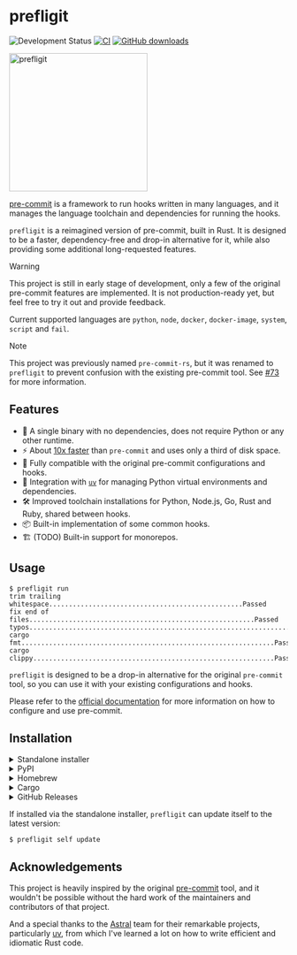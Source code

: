 # prefligit

![Development Status](https://img.shields.io/badge/Development-Early_Stage-yellowgreen)
[![CI](https://github.com/j178/prefligit/actions/workflows/ci.yml/badge.svg)](https://github.com/j178/prefligit/actions/workflows/ci.yml)
[![GitHub downloads](https://img.shields.io/github/downloads/j178/prefligit/total)](https://github.com/j178/prefligit/releases)

<img width="250" alt="prefligit" src="https://github.com/user-attachments/assets/49080cb0-f528-4aa5-acb7-5a88eb9eff4a">

[pre-commit](https://pre-commit.com/) is a framework to run hooks written in many languages, and it manages the language toolchain and dependencies for running the hooks.

`prefligit` is a reimagined version of pre-commit, built in Rust. It is designed to be a faster, dependency-free and drop-in alternative for it, while also providing some additional long-requested features.

> [!WARNING]
> This project is still in early stage of development, only a few of the original pre-commit features are implemented.
> It is not production-ready yet, but feel free to try it out and provide feedback.
>
> Current supported languages are `python`, `node`, `docker`, `docker-image`, `system`, `script` and `fail`.

> [!NOTE]
> This project was previously named `pre-commit-rs`, but it was renamed to `prefligit` to prevent confusion with the existing pre-commit tool.
> See [#73](https://github.com/j178/prefligit/issues/73) for more information.

## Features

- 🚀 A single binary with no dependencies, does not require Python or any other runtime.
- ⚡  About [10x faster](https://github.com/j178/prefligit/blob/master/BENCHMARK.md) than `pre-commit` and uses only a third of disk space.
- 🔄 Fully compatible with the original pre-commit configurations and hooks.
- 🐍 Integration with [`uv`](https://github.com/astral-sh/uv) for managing Python virtual environments and dependencies.
- 🛠️ Improved toolchain installations for Python, Node.js, Go, Rust and Ruby, shared between hooks.
- 📦 Built-in implementation of some common hooks.
- 🏗️ (TODO) Built-in support for monorepos.

## Usage

```console
$ prefligit run
trim trailing whitespace.................................................Passed
fix end of files.........................................................Passed
typos....................................................................Passed
cargo fmt................................................................Passed
cargo clippy.............................................................Passed
```

`prefligit` is designed to be a drop-in alternative for the original `pre-commit` tool, so you can use it with your existing configurations and hooks.

Please refer to the [official documentation](https://pre-commit.com/) for more information on how to configure and use pre-commit.

## Installation

<details>
<summary>Standalone installer</summary>

`prefligit` provides a standalone installer script to download and install the tool:

```console
# On Linux and macOS
curl --proto '=https' --tlsv1.2 -LsSf https://github.com/j178/prefligit/releases/download/v0.0.18/prefligit-installer.sh | sh

# On Windows
powershell -ExecutionPolicy ByPass -c "irm https://github.com/j178/prefligit/releases/download/v0.0.18/prefligit-installer.ps1 | iex"
```
</details>

<details>
<summary>PyPI</summary>

`prefligit` is published as Python binary wheel to PyPI, you can install it using `pip`, `uv` (recommended), or `pipx`:

```console
pip install prefligit

# or

uv tool install prefligit

# or

pipx install prefligit
```
</details>

<details>
<summary>Homebrew</summary>

```console
brew install prefligit
```
</details>

<details>
<summary>Cargo</summary>

Build from source using Cargo:

```console
cargo install --locked --git https://github.com/j178/prefligit
```
</details>

<details>
<summary>GitHub Releases</summary>

`prefligit` release artifacts can be downloaded directly from the [GitHub releases](https://github.com/j178/prefligit/releases).
</details>

If installed via the standalone installer, `prefligit` can update itself to the latest version:

```console
$ prefligit self update
```

## Acknowledgements

This project is heavily inspired by the original [pre-commit](https://pre-commit.com/) tool, and it wouldn't be possible without the hard work
of the maintainers and contributors of that project.

And a special thanks to the [Astral](https://github.com/astral-sh) team for their remarkable projects, particularly [uv](https://github.com/astral-sh/uv),
from which I've learned a lot on how to write efficient and idiomatic Rust code.
